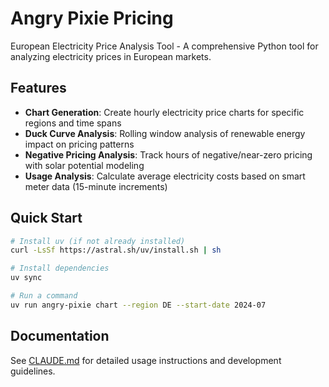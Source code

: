 # Angry Pixie Pricing

European Electricity Price Analysis Tool - A comprehensive Python tool for analyzing electricity prices in European markets.

## Features

- **Chart Generation**: Create hourly electricity price charts for specific regions and time spans
- **Duck Curve Analysis**: Rolling window analysis of renewable energy impact on pricing patterns
- **Negative Pricing Analysis**: Track hours of negative/near-zero pricing with solar potential modeling
- **Usage Analysis**: Calculate average electricity costs based on smart meter data (15-minute increments)

## Quick Start

```bash
# Install uv (if not already installed)
curl -LsSf https://astral.sh/uv/install.sh | sh

# Install dependencies
uv sync

# Run a command
uv run angry-pixie chart --region DE --start-date 2024-07
```

## Documentation

See [CLAUDE.md](CLAUDE.md) for detailed usage instructions and development guidelines.